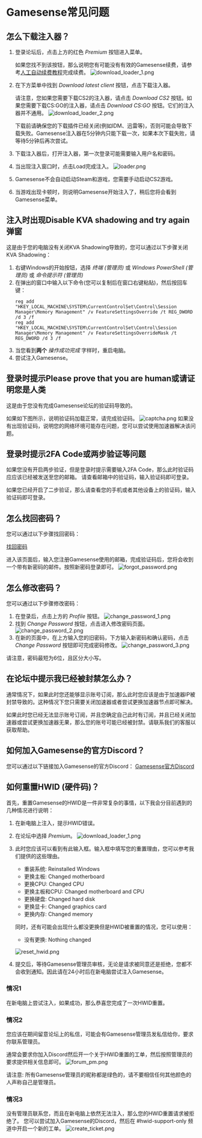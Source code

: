 # Gamesense常见问题

## 怎么下载注入器？
1. 登录论坛后，点击上方的红色 *Premium* 按钮进入菜单。

   如果您找不到该按钮，那么说明您有可能没有有效的Gamesense续费，请参考[人工自动续费教程](../guides/manual-renewal-guide.md)完成续费。
   ![download_loader_1.png](../assets/images/gamesense/download_loader_1.png)

2. 在下方菜单中找到 *Download latest client* 按钮，点击下载注入器。

   请注意，您如果您需要下载CS2的注入器，请点击 *Download CS2* 按钮。如果您需要下载CS:GO的注入器，请点击 *Download CS:GO* 按钮。它们的注入器并不通用。
   ![download_loader_2.png](../assets/images/gamesense/download_loader_2.png)

   下载前请确保您的下载插件已经关闭(例如IDM、迅雷等)，否则可能会导致下载失败。Gamesense注入器在5分钟内只能下载一次，如果本次下载失败，请等待5分钟后再次尝试。

3. 下载注入器后，打开注入器，第一次登录可能需要输入用户名和密码。
4. 当出现注入窗口时，点击Load完成注入。
![loader.png](../assets/images/gamesense/loader.png)
5. Gamesense不会自动启动Steam和游戏，您需要手动启动CS2游戏。
6. 当游戏出现卡顿时，则说明Gamesense开始注入了，稍后您将会看到Gamesense菜单。

## 注入时出现Disable KVA shadowing and try again弹窗

这是由于您的电脑没有关闭KVA Shadowing导致的，您可以通过以下步骤关闭KVA Shadowing：

1. 右键Windows的开始按钮，选择 *终端 (管理员)* 或 *Windows PowerShell (管理员)* 或 *命令提示符 (管理员)*
2. 在弹出的窗口中输入以下命令(您可以复制后在窗口右键粘贴)，然后按回车键：
    ```shell
    reg add "HKEY_LOCAL_MACHINE\SYSTEM\CurrentControlSet\Control\Session Manager\Memory Management" /v FeatureSettingsOverride /t REG_DWORD /d 3 /f
    reg add "HKEY_LOCAL_MACHINE\SYSTEM\CurrentControlSet\Control\Session Manager\Memory Management" /v FeatureSettingsOverrideMask /t REG_DWORD /d 3 /f
    ```
3. 当您看到**两个** *操作成功完成* 字样时，重启电脑。
4. 尝试注入Gamesense。

## 登录时提示Please prove that you are human或请证明您是人类
这是由于您没有完成Gamesense论坛的验证码导致的。

如果如下图所示，说明验证码加载正常，请完成验证码。
![captcha.png](../assets/images/gamesense/captcha.png)
如果没有出现验证码，说明您的网络环境可能存在问题，您可以尝试使用加速器解决该问题。

## 登录时提示2FA Code或两步验证等问题
如果您没有开启两步验证，但是登录时提示需要输入2FA Code，那么此时验证码应应该已经被发送至您的邮箱。
请查看邮箱中的验证码，输入验证码即可登录。

如果您已经开启了二步验证，那么请查看您的手机或者其他设备上的验证码，输入验证码即可登录。

## 怎么找回密码？
您可以通过以下步骤找回密码：

[找回密码](https://gamesense.pub/forums/login.php?action=forget)

进入该页面后，输入您注册Gamesense使用的邮箱，完成验证码后，您将会收到一个带有新密码的邮件。按照新密码登录即可。
![forgot_password.png](../assets/images/gamesense/forgot_password.png)

## 怎么修改密码？
您可以通过以下步骤修改密码：
1. 在登录后，点击上方的 *Profile* 按钮。
![change_password_1.png](../assets/images/gamesense/change_password_1.png)
2. 找到 *Change Password* 按钮，点击进入修改密码页面。
![change_password_2.png](../assets/images/gamesense/change_password_2.png)
3. 在新的页面中，在上方输入您的旧密码，下方输入新密码和确认密码，点击 *Change Password* 按钮即可完成密码修改。
![change_password_3.png](../assets/images/gamesense/change_password_3.png)

请注意，密码最短为6位，且区分大小写。

## 在论坛中提示我已经被封禁怎么办？
通常情况下，如果此时您还能够显示账号订阅，那么此时您应该是由于加速器IP被封禁导致的。这种情况下您只需要关闭加速器或者尝试更换加速器节点即可解决。

如果此时您已经无法显示账号订阅，并且您确定自己此时有订阅，并且已经关闭加速器或尝试更换加速器无果，那么您的账号可能已经被封禁。请联系我们的客服以获取帮助。

## 如何加入Gamesense的官方Discord？
您可以通过以下链接加入Gamesense的官方Discord：
[Gamesense官方Discord](https://gamesense.pub/forums/discord.php)

## 如何重置HWID (硬件码)？
首先，重置Gamesense的HWID是一件非常复杂的事情，以下我会分目前遇到的几种情况进行说明：

1. 在新电脑上注入，提示HWID错误。
2. 在论坛中选择 *Premium*。
![download_loader_1.png](../assets/images/gamesense/download_loader_1.png)
3. 此时您应该可以看到有此输入框。输入框中填写您的重置理由，您可以参考我们提供的这些理由。

   - 重装系统: Reinstalled Windows
   - 更换主板: Changed motherboard
   - 更换CPU: Changed CPU
   - 更换主板和CPU: Changed motherboard and CPU
   - 更换硬盘: Changed hard disk
   - 更换显卡: Changed graphics card
   - 更换内存: Changed memory
   
   同时，还有可能会出现什么都没更换但是HWID被重置的情况，您可以使用：
   - 没有更换: Nothing changed

   ![reset_hwid.png](../assets/images/gamesense/reset_hwid.png)
4. 提交后，等待Gamesense管理员审核，无论是请求被同意还是拒绝，您都不会收到通知。因此请在24小时后在新电脑尝试注入Gamesense。

### 情况1
在新电脑上尝试注入，如果成功，那么恭喜您完成了一次HWID重置。

### 情况2
您应该在期间留意论坛上的私信，可能会有Gamesense管理员发私信给你，要求你联系管理员。

通常会要求你加入Discord然后开一个关于HWID重置的工单，然后按照管理员的要求提供相关信息即可。
![forum_pm.png](../assets/images/gamesense/forum_pm.png)

请注意: 所有Gamesense管理员的昵称都是绿色的，请不要相信任何其他颜色的人声称自己是管理员。

### 情况3
没有管理员联系您，而且在新电脑上依然无法注入，那么您的HWID重置请求被拒绝了。
您可以尝试加入Gamesense的Discord，然后在 #hwid-support-only 频道中开启一个新的工单。
![create_ticket.png](../assets/images/gamesense/create_ticket.png)